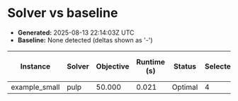 # Solver vs baseline

- **Generated:** 2025-08-13 22:14:03Z UTC
- **Baseline:** None detected (deltas shown as '-')

| Instance | Solver | Objective | Runtime (s) | Status | Selected | TotalWeight | ΔObj vs Base | ΔTime vs Base | Source |
| --- | --- | --- | --- | --- | --- | --- | --- | --- | --- |
| example_small | pulp | 50.000 | 0.021 | Optimal | 4 | 50 | - | - | results/baseline_runs/20250813T213320Z_example_small_pulp.json |